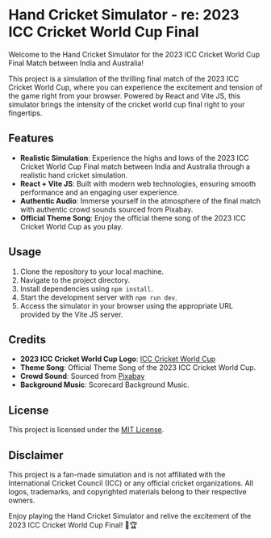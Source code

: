 # Hand Cricket Simulator - re: 2023 ICC Cricket World Cup Final

Welcome to the Hand Cricket Simulator for the 2023 ICC Cricket World Cup Final Match between India and Australia!

This project is a simulation of the thrilling final match of the 2023 ICC Cricket World Cup, where you can experience the excitement and tension of the game right from your browser. Powered by React and Vite JS, this simulator brings the intensity of the cricket world cup final right to your fingertips.

## Features

- **Realistic Simulation**: Experience the highs and lows of the 2023 ICC Cricket World Cup Final match between India and Australia through a realistic hand cricket simulation.
- **React + Vite JS**: Built with modern web technologies, ensuring smooth performance and an engaging user experience.
- **Authentic Audio**: Immerse yourself in the atmosphere of the final match with authentic crowd sounds sourced from Pixabay.
- **Official Theme Song**: Enjoy the official theme song of the 2023 ICC Cricket World Cup as you play.

## Usage

1. Clone the repository to your local machine.
2. Navigate to the project directory.
3. Install dependencies using `npm install`.
4. Start the development server with `npm run dev`.
5. Access the simulator in your browser using the appropriate URL provided by the Vite JS server.

## Credits

- **2023 ICC Cricket World Cup Logo**: [ICC Cricket World Cup](https://www.icc-cricket.com/) 
- **Theme Song**: Official Theme Song of the 2023 ICC Cricket World Cup.
- **Crowd Sound**: Sourced from [Pixabay](https://pixabay.com/)
- **Background Music**: Scorecard Background Music.

## License

This project is licensed under the [MIT License](LICENSE).

## Disclaimer

This project is a fan-made simulation and is not affiliated with the International Cricket Council (ICC) or any official cricket organizations. All logos, trademarks, and copyrighted materials belong to their respective owners. 

Enjoy playing the Hand Cricket Simulator and relive the excitement of the 2023 ICC Cricket World Cup Final! 🏏🏆
